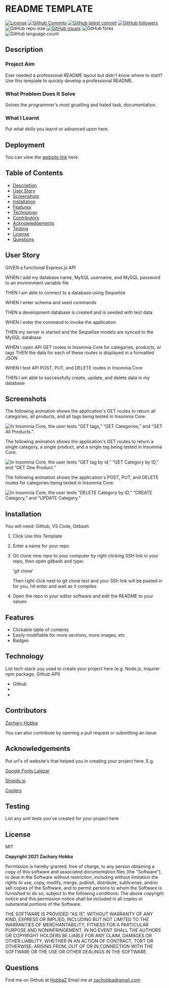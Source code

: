 # README TEMPLATE

[![License](https://img.shields.io/badge/License-MIT-blue.svg)](https://choosealicense.com/licenses/mit/)
[![Github Commits](https://img.shields.io/github/commit-activity/w/HobbaZ/README-template)](https://github.com/HobbaZ/README-template/commits)
[![GitHub latest commit](https://img.shields.io/github/last-commit/HobbaZ/README-template)](https://github.com/HobbaZ/README-template/branches)
[![GitHub followers](https://img.shields.io/github/followers/HobbaZ.svg)]()
![GitHub repo size](https://img.shields.io/github/repo-size/HobbaZ/README-template)
[![GitHub issues](https://img.shields.io/github/issues/HobbaZ/README-template)](https://img.shields.io/github/issues/HobbaZ/README-template)
![GitHub forks](https://img.shields.io/github/forks/HobbaZ/README-template)
![GitHub language count](https://img.shields.io/github/languages/count/HobbaZ/README-template)

## Description
### Project Aim ###
Ever needed a professional README layout but didn't know where to start? Use this template to quickly develop a professional README. 

### What Problem Does It Solve ###
Solves the programmer's most gruelling and hated task, documentation.

### What I Learnt ###
Put what skills you learnt or advanced upon here.

## Deployment
You can view the [website link](https://github.com/HobbaZ/README-template) here. 


## Table of Contents
- [Description](#description)
- [User Story](#user-story)
- [Screenshots](#screenshots)
- [Installation](#installation)
- [Features](#features)
- [Technology](#technology)
- [Contributors](#contributors)
- [Acknowledgements](#acknowledgements)
- [Testing](#testing)
- [License](#license)
- [Questions](#questions)

## User Story
GIVEN a functional Express.js API

WHEN I add my database name, MySQL username, and MySQL password to an environment variable file

THEN I am able to connect to a database using Sequelize

WHEN I enter schema and seed commands

THEN a development database is created and is seeded with test data

WHEN I enter the command to invoke the application

THEN my server is started and the Sequelize models are synced to the MySQL database

WHEN I open API GET routes in Insomnia Core for categories, products, or tags
THEN the data for each of these routes is displayed in a formatted JSON

WHEN I test API POST, PUT, and DELETE routes in Insomnia Core

THEN I am able to successfully create, update, and delete data in my database

## Screenshots
The following animation shows the application's GET routes to return all categories, all products, and all tags being tested in Insomnia Core:

![In Insomnia Core, the user tests “GET tags,” “GET Categories,” and “GET All Products.”.](./Assets/13-orm-homework-demo-01.gif)

The following animation shows the application's GET routes to return a single category, a single product, and a single tag being tested in Insomnia Core:

![In Insomnia Core, the user tests “GET tag by id,” “GET Category by ID,” and “GET One Product.”](./Assets/13-orm-homework-demo-02.gif)

The following animation shows the application's POST, PUT, and DELETE routes for categories being tested in Insomnia Core:

![In Insomnia Core, the user tests “DELETE Category by ID,” “CREATE Category,” and “UPDATE Category.”](./Assets/13-orm-homework-demo-03.gif)

## Installation
You will need: 
Github, VS Code, Gitbash

1. Click Use this Template
2. Enter a name for your repo
3. Git clone new repo to your computer by right clicking SSH link in your repo, then open gitbash and type:

    'git clone' 
    
    Then right click next to git clone text and your SSh link will be pasted in for you, hit enter and wait as it compiles

4. Open the repo in your editor software and edit the README to your values

## Features
- Clickable table of contents
- Easily modifiable for more sections, more images, etc
- Badges

## Technology
List tech stack you used to create your project here (e.g. Node.js, Inquirer npm package, Github API)
- Github
- 
- 

## Contributors
[Zachary Hobba](https://github.com/HobbaZ)

You can also contribute by opening a pull request or submitting an issue

## Acknowledgements
Put url's of website's that helped you in creating your project here.
E.g.

[Google Fonts Lalezar](https://fonts.google.com/specimen/Lalezar?category=Display#standard-styles)

[Shields.io](https://shields.io/)

[Coolers](https://coolors.co/)

## Testing
List any unit tests you've created for your project here

## License

MIT

**Copyright 2021 Zachary Hobba**

Permission is hereby granted, free of charge, to any person obtaining a copy of this software and associated documentation files (the "Software"), to deal in the Software without restriction, including without limitation the rights to use, copy, modify, merge, publish, distribute, sublicense, and/or sell copies of the Software, and to permit persons to whom the Software is furnished to do so, subject to the following conditions:
The above copyright notice and this permission notice shall be included in all copies or substantial portions of the Software.
    
THE SOFTWARE IS PROVIDED "AS IS", WITHOUT WARRANTY OF ANY KIND, EXPRESS OR IMPLIED, INCLUDING BUT NOT LIMITED TO THE WARRANTIES OF MERCHANTABILITY, FITNESS FOR A PARTICULAR PURPOSE AND NONINFRINGEMENT. IN NO EVENT SHALL THE AUTHORS OR COPYRIGHT HOLDERS BE LIABLE FOR ANY CLAIM, DAMAGES OR OTHER LIABILITY, WHETHER IN AN ACTION OF CONTRACT, TORT OR OTHERWISE, ARISING FROM, OUT OF OR IN CONNECTION WITH THE SOFTWARE OR THE USE OR OTHER DEALINGS IN THE SOFTWARE.

## Questions

Find me on Github at [HobbaZ](https://github.com/HobbaZ)
Email me at [zachobba@gmail.com](zachobba@gmail.com)